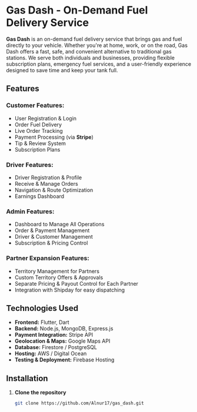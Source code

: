 # Gas Dash - On-Demand Fuel Delivery Service

**Gas Dash** is an on-demand fuel delivery service that brings gas and fuel directly to your vehicle. Whether you're at home, work, or on the road, Gas Dash offers a fast, safe, and convenient alternative to traditional gas stations. We serve both individuals and businesses, providing flexible subscription plans, emergency fuel services, and a user-friendly experience designed to save time and keep your tank full.

## Features

### Customer Features:
- User Registration & Login
- Order Fuel Delivery
- Live Order Tracking
- Payment Processing (via **Stripe**)
- Tip & Review System
- Subscription Plans

### Driver Features:
- Driver Registration & Profile
- Receive & Manage Orders
- Navigation & Route Optimization
- Earnings Dashboard

### Admin Features:
- Dashboard to Manage All Operations
- Order & Payment Management
- Driver & Customer Management
- Subscription & Pricing Control

### Partner Expansion Features:
- Territory Management for Partners
- Custom Territory Offers & Approvals
- Separate Pricing & Payout Control for Each Partner
- Integration with Shipday for easy dispatching

## Technologies Used

- **Frontend:** Flutter, Dart
- **Backend:** Node.js, MongoDB, Express.js
- **Payment Integration:** Stripe API
- **Geolocation & Maps:** Google Maps API
- **Database:** Firestore / PostgreSQL
- **Hosting:** AWS / Digital Ocean
- **Testing & Deployment:** Firebase Hosting

## Installation

1. **Clone the repository**
   ```bash
   git clone https://github.com/Alnur17/gas_dash.git
